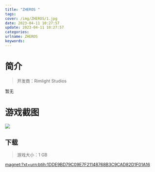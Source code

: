 ```yaml
---
title: "ZHEROS "
tags: 
cover: /img/ZHEROS/1.jpg
date: 2023-04-11 10:27:57
update: 2023-04-11 10:27:57
categories: 
urlname: ZHEROS
keywords: 
---
```

# 简介

> 开发商：Rimlight Studios

暂无

# 游戏截图

![](/img/ZHEROS/2.jpg)


## 下载

> 游戏大小：1 GB

[magnet:?xt=urn:btih:1DDE9BD79C09E7F21148768B3C9CAD82D1F01A16](magnet:?xt=urn:btih:1DDE9BD79C09E7F21148768B3C9CAD82D1F01A16)
